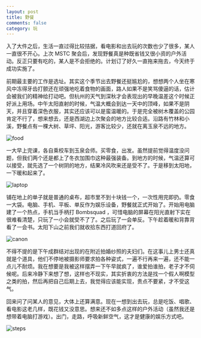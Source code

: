 ```yaml
---
layout: post
title: 野餐
comments: false
category: 玩
---
```


入了大件之后，生活一直过得比较拮据，看电影和出去玩的次数也少了很多，某人一直很不开心。上次 MSTC 聚会后，发现野餐真是种既省钱又很小资的户外活动。反正只要有吃的，某人是不会拒绝的。计划订了好久一直拖来拖去，今天终于成功实施了。

前期最主要的工作是选址。其实这个季节出去野餐还挺尴尬的，想想两个人坐在寒风中冻得牙齿打颤还在顽强地吃着食物的画面，路人如果不是笑骂傻逼的话，估计会被我们的精神给打动吧。但杭州的天气到深秋才会表现出的早晚温差这个时候正好派上用场。中午太阳直射的时候，气温大概会到达一天中的顶峰，如果不是阴天，并且穿着深色衣服，其实还应该可以是蛮温暖的。于是完全被树木覆盖的公园肯定不行了，想来想去，还是西湖边上次聚会的地方比较合适。沿路有竹林和小溪，野餐点有一棵大树、草坪、阳光，游客比较少，还就在离玉泉不远的地方。

![food](https://blog.mforever78.com/images/picnic-food.jpg)

一大早上完课，各自乘校车到玉泉会师。买零食，出发。虽然提前觉得温度没问题，但我们两个还是都上了冬衣加围巾这种最强装备。到地方的时候，气温还算可以接受，就先选了一个树阴的地方，结果冷风吹来还是受不了。于是移到太阳地，一下暖和起来了。

![laptop](https://blog.mforever78.com/images/picnic-laptop.jpg)

铺在地上的单子就是普通的桌布，超市里不到十块钱一个，一次性用完即扔。零食一大袋。电脑、手机、平板、单反作为娱乐设备，野餐就正式开始了。开始用电脑建了一个热点，手机当手柄打 Bombsquad ，可惜电脑的屏幕在阳光直射下实在很难看清楚，只玩了一小会就受不了了。之后玩了一会单反。下午趁着暖和背靠背看了一会书。太阳下山之前我们就收拾东西打道回府了。

![canon](https://blog.mforever78.com/images/picnic-canon.jpg)

不得不提的是下午成群结对出现的在附近拍婚纱照的夫妇们。在这事儿上男士还真就是个道具，他们不停地被摄影师要求拍各种姿式，一遍不行再来一遍，还不能一点儿不耐烦。我在想要是我被这样摆弄一下午早就疯了，谁爱拍谁拍，老子才不伺候呢。后来冷静下来想了想，这样也不现实，其实折衷的方法是找一个假人啊模型之类的拍，然后再把自己后期上去，我觉得应该能实现，贵点不要紧，才不受这气。

回来问了问某人的意见，大体上还算满意。现在一想到出去玩，总是吃饭、唱歌、看电影这老几样，既花钱又没意思。想来还不如多点这样的户外活动（虽然我还是想带着电脑打游戏）。出门，走路，呼吸新鲜空气，这才是健康的娱乐方式吧。

![steps](https://blog.mforever78.com/images/picnic-steps.png)
